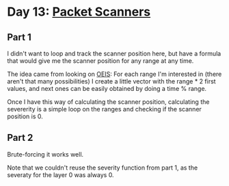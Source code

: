 # Day 13: [Packet Scanners](https://adventofcode.com/2017/day/13)

## Part 1

I didn't want to loop and track the scanner position here, but have a formula that would give me the scanner position for any range at any time.

The idea came from looking on [OEIS](https://oeis.org/A271751): For each range I'm interested in (there aren't that many possibilities) I create a little vector with the range * 2 first values, and next ones can be easily obtained by doing a time % range.

Once I have this way of calculating the scanner position, calculating the severerity is a simple loop on the ranges and checking if the scanner position is 0.

## Part 2

Brute-forcing it works well.

Note that we couldn't reuse the severity function from part 1, as the severaty for the layer 0 was always 0.